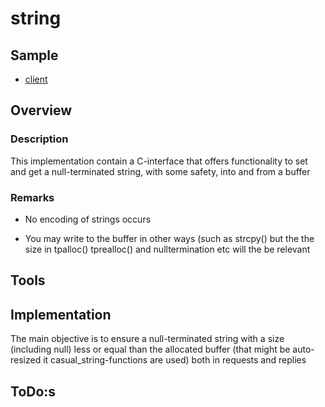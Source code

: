 # string

## Sample

- [client](./../sample/client/source/string.c)

## Overview

### Description

This implementation contain a C-interface that offers functionality to set and get a null-terminated string, with some safety, into and from a buffer

### Remarks

- No encoding of strings occurs

- You may write to the buffer in other ways (such as strcpy() but the the size in tpalloc() tprealloc() and nulltermination etc will the be relevant

## Tools

## Implementation

The main objective is to ensure a null-terminated string with a size (including null) less or equal than the allocated buffer (that might be auto-resized it casual\_string-functions are used) both in requests and replies  

## ToDo:s

